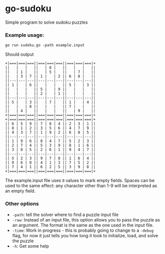 # go-sudoku
Simple program to solve sudoku puzzles

### Example usage:

```
go run sudoku.go -path example.input
```

Should output

```
+|===|===|===||===|===|===||===|===|===|+
||   |   |   ||   | 8 |   ||   |   |   ||
||   | 1 |   ||   | 5 |   ||   | 7 |   ||
||   | 3 | 7 || 1 |   | 2 || 6 | 8 |   ||
||---|---|---||---|---|---||---|---|---||
|| 1 |   | 6 ||   |   |   || 5 |   | 3 ||
||   |   |   || 5 |   | 9 ||   |   |   ||
||   |   |   || 2 |   | 1 ||   |   |   ||
||---|---|---||---|---|---||---|---|---||
|| 5 |   | 3 ||   | 7 |   || 1 |   | 4 ||
||   |   | 8 ||   |   |   || 7 |   |   ||
||   | 4 |   ||   |   |   ||   | 9 |   ||
+|===|===|===||===|===|===||===|===|===|+
+|===|===|===||===|===|===||===|===|===|+
|| 6 | 5 | 9 || 7 | 8 | 4 || 2 | 3 | 1 ||
|| 8 | 1 | 2 || 3 | 5 | 6 || 4 | 7 | 9 ||
|| 4 | 3 | 7 || 1 | 9 | 2 || 6 | 8 | 5 ||
||---|---|---||---|---|---||---|---|---||
|| 1 | 9 | 6 || 8 | 4 | 7 || 5 | 2 | 3 ||
|| 2 | 7 | 4 || 5 | 3 | 9 || 8 | 1 | 6 ||
|| 3 | 8 | 5 || 2 | 6 | 1 || 9 | 4 | 7 ||
||---|---|---||---|---|---||---|---|---||
|| 5 | 2 | 3 || 9 | 7 | 8 || 1 | 6 | 4 ||
|| 9 | 6 | 8 || 4 | 1 | 3 || 7 | 5 | 2 ||
|| 7 | 4 | 1 || 6 | 2 | 5 || 3 | 9 | 8 ||
+|===|===|===||===|===|===||===|===|===|+
```

The example.input file uses `0` values to mark empty fields. Spaces can be used to the same effect: any character other than 1-9 will be interpreted as an empty field.

### Other options

* `-path`: tell the solver where to find a puzzle input file
* `-raw`: Instead of an input file, this option allows you to pass the puzzle as an argument. The format is the same as the one used in the input file.
* `-time`: Work in progress - this is probably going to change to a `-debug` flag, for now it just tells you how long it took to initialize, load, and solve the puzzle
* `-h`: Get some help

